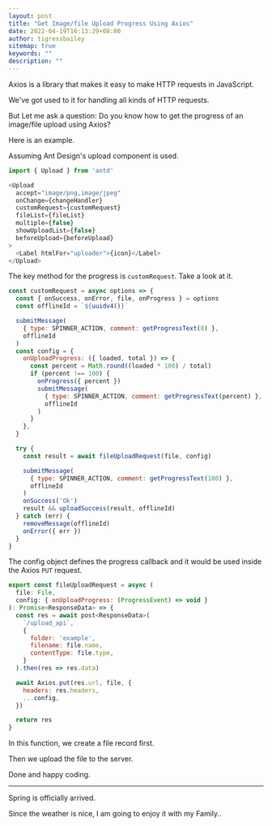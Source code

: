 ```yaml
---
layout: post
title: "Get Image/file Upload Progress Using Axios"
date: 2022-04-19T16:13:29+08:00
author: tigressbailey
sitemap: true
keywords: ""
description: ""
---
```


Axios is a library that makes it easy to make HTTP requests in JavaScript.

We've got used to it for handling all kinds of HTTP requests.

But Let me ask a question:
Do you know how to get the progress of an image/file upload using Axios?

Here is an example.

Assuming Ant Design's upload component is used.

```js
import { Upload } from 'antd'

<Upload
  accept="image/png,image/jpeg"
  onChange={changeHandler}
  customRequest={customRequest}
  fileList={fileList}
  multiple={false}
  showUploadList={false}
  beforeUpload={beforeUpload}
>
  <Label htmlFor="uploader">{icon}</Label>
</Upload>
```

The key method for the progress is `customRequest`.
Take a look at it.

```js
const customRequest = async options => {
  const { onSuccess, onError, file, onProgress } = options
  const offlineId = `${uuidv4()}`

  submitMessage(
    { type: SPINNER_ACTION, comment: getProgressText(0) },
    offlineId
  )
  const config = {
    onUploadProgress: ({ loaded, total }) => {
      const percent = Math.round((loaded * 100) / total)
      if (percent !== 100) {
        onProgress({ percent })
        submitMessage(
          { type: SPINNER_ACTION, comment: getProgressText(percent) },
          offlineId
        )
      }
    },
  }

  try {
    const result = await fileUploadRequest(file, config)

    submitMessage(
      { type: SPINNER_ACTION, comment: getProgressText(100) },
      offlineId
    )
    onSuccess('Ok')
    result && uploadSuccess(result, offlineId)
  } catch (err) {
    removeMessage(offlineId)
    onError({ err })
  }
}
```

The config object defines the progress callback and it would be used inside the Axios `PUT` request.

```js
export const fileUploadRequest = async (
  file: File,
  config: { onUploadProgress: (ProgressEvent) => void }
): Promise<ResponseData> => {
  const res = await post<ResponseData>(
    `/upload_api`,
    {
      folder: 'example',
      filename: file.name,
      contentType: file.type,
    }
  ).then(res => res.data)

  await Axios.put(res.url, file, {
    headers: res.headers,
    ...config,
  })

  return res
}
```

In this function, we create a file record first.

Then we upload the file to the server.

Done and happy coding.

---

Spring is officially arrived.

Since the weather is nice, I am going to enjoy it with my Family..
<!--more-->
